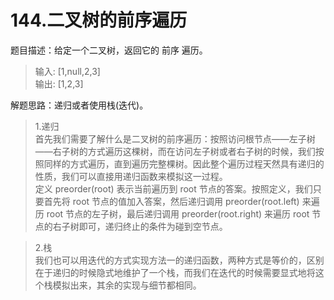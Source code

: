 # 144.二叉树的前序遍历
题目描述：给定一个二叉树，返回它的 前序 遍历。
> 输入: [1,null,2,3]  <br>
  输出: [1,2,3]

解题思路：递归或者使用栈(迭代)。

> 1.递归 <br>
首先我们需要了解什么是二叉树的前序遍历：按照访问根节点——左子树——右子树的方式遍历这棵树，而在访问左子树或者右子树的时候，我们按照同样的方式遍历，直到遍历完整棵树。因此整个遍历过程天然具有递归的性质，我们可以直接用递归函数来模拟这一过程。<br>
定义 preorder(root) 表示当前遍历到 root 节点的答案。按照定义，我们只要首先将 root 节点的值加入答案，然后递归调用 preorder(root.left) 来遍历 root 节点的左子树，最后递归调用 preorder(root.right) 来遍历 root 节点的右子树即可，递归终止的条件为碰到空节点。<br>

> 2.栈<br>
我们也可以用迭代的方式实现方法一的递归函数，两种方式是等价的，区别在于递归的时候隐式地维护了一个栈，而我们在迭代的时候需要显式地将这个栈模拟出来，其余的实现与细节都相同。
